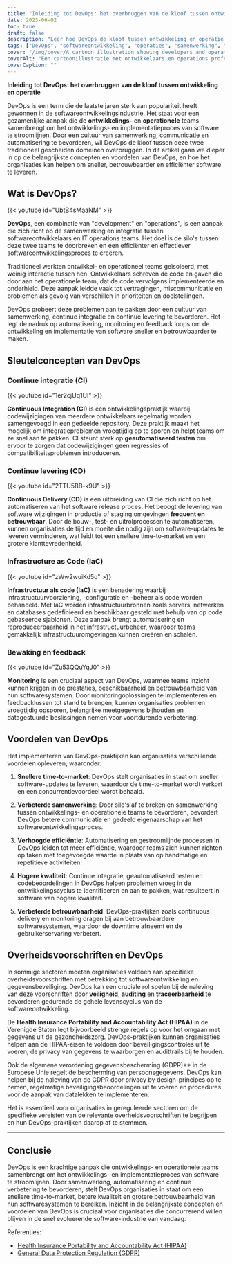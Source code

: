 ```yaml
---
title: "Inleiding tot DevOps: het overbruggen van de kloof tussen ontwikkeling en operatie"
date: 2023-06-02
toc: true
draft: false
description: "Leer hoe DevOps de kloof tussen ontwikkeling en operatie overbrugt, de levering van software stroomlijnt en de efficiëntie maximaliseert."
tags: ["DevOps", "softwareontwikkeling", "operaties", "samenwerking", "voortdurende integratie", "continue levering", "infrastructuur als code", "controle", "feedback-lussen", "time-to-market", "efficiëntie", "kwaliteit", "betrouwbaarheid", "HIPAA", "GDPR", "compliance", "beveiliging", "auditing", "traceerbaarheid", "automatisering", "communicatie", "agile", "CICD", "software-implementatie", "softwarelevenscyclus", "softwaresystemen", "software-industrie", "gegevensbeveiliging", "voorschriften", "software-updates", "concurrentievoordeel", "gegevensprivacy", "gegevensbescherming", "evolutie van de software-industrie"]
cover: "/img/cover/A_cartoon_illustration_showing_developers_and_operations.png"
coverAlt: "Een cartoonillustratie met ontwikkelaars en operations professionals die samenwerken, als symbool voor de brug tussen ontwikkeling en operations in DevOps."
coverCaption: ""
---
```


**Inleiding tot DevOps: het overbruggen van de kloof tussen ontwikkeling en operatie**

DevOps is een term die de laatste jaren sterk aan populariteit heeft gewonnen in de softwareontwikkelingsindustrie. Het staat voor een gezamenlijke aanpak die de **ontwikkelings-** en **operationele** teams samenbrengt om het ontwikkelings- en implementatieproces van software te stroomlijnen. Door een cultuur van samenwerking, communicatie en automatisering te bevorderen, wil DevOps de kloof tussen deze twee traditioneel gescheiden domeinen overbruggen. In dit artikel gaan we dieper in op de belangrijkste concepten en voordelen van DevOps, en hoe het organisaties kan helpen om sneller, betrouwbaarder en efficiënter software te leveren.

## Wat is DevOps?

{{< youtube id="UbtB4sMaaNM" >}}

**DevOps**, een combinatie van "development" en "operations", is een aanpak die zich richt op de samenwerking en integratie tussen softwareontwikkelaars en IT operations teams. Het doel is de silo's tussen deze twee teams te doorbreken en een efficiënter en effectiever softwareontwikkelingsproces te creëren.

Traditioneel werkten ontwikkel- en operationeel teams geïsoleerd, met weinig interactie tussen hen. Ontwikkelaars schreven de code en gaven die door aan het operationele team, dat de code vervolgens implementeerde en onderhield. Deze aanpak leidde vaak tot vertragingen, miscommunicatie en problemen als gevolg van verschillen in prioriteiten en doelstellingen.

DevOps probeert deze problemen aan te pakken door een cultuur van samenwerking, continue integratie en continue levering te bevorderen. Het legt de nadruk op automatisering, monitoring en feedback loops om de ontwikkeling en implementatie van software sneller en betrouwbaarder te maken.

## Sleutelconcepten van DevOps

### Continue integratie (CI)

{{< youtube id="1er2cjUq1UI" >}}

**Continuous Integration (CI)** is een ontwikkelingspraktijk waarbij codewijzigingen van meerdere ontwikkelaars regelmatig worden samengevoegd in een gedeelde repository. Deze praktijk maakt het mogelijk om integratieproblemen vroegtijdig op te sporen en helpt teams om ze snel aan te pakken. CI steunt sterk op **geautomatiseerd testen** om ervoor te zorgen dat codewijzigingen geen regressies of compatibiliteitsproblemen introduceren.

### Continue levering (CD)

{{< youtube id="2TTU5BB-k9U" >}}

**Continuous Delivery (CD)** is een uitbreiding van CI die zich richt op het automatiseren van het software release proces. Het beoogt de levering van software wijzigingen in productie of staging omgevingen **frequent en betrouwbaar**. Door de bouw-, test- en uitrolprocessen te automatiseren, kunnen organisaties de tijd en moeite die nodig zijn om software-updates te leveren verminderen, wat leidt tot een snellere time-to-market en een grotere klanttevredenheid.

### Infrastructure as Code (IaC)

{{< youtube id="zWw2wuiKd5o" >}}

**Infrastructuur als code (IaC)** is een benadering waarbij infrastructuurvoorziening, -configuratie en -beheer als code worden behandeld. Met IaC worden infrastructuurbronnen zoals servers, netwerken en databases gedefinieerd en beschikbaar gesteld met behulp van op code gebaseerde sjablonen. Deze aanpak brengt automatisering en reproduceerbaarheid in het infrastructuurbeheer, waardoor teams gemakkelijk infrastructuuromgevingen kunnen creëren en schalen.

### Bewaking en feedback

{{< youtube id="Zu53QQuYqJ0" >}}

**Monitoring** is een cruciaal aspect van DevOps, waarmee teams inzicht kunnen krijgen in de prestaties, beschikbaarheid en betrouwbaarheid van hun softwaresystemen. Door monitoringoplossingen te implementeren en feedbacklussen tot stand te brengen, kunnen organisaties problemen vroegtijdig opsporen, belangrijke meetgegevens bijhouden en datagestuurde beslissingen nemen voor voortdurende verbetering.

## Voordelen van DevOps

Het implementeren van DevOps-praktijken kan organisaties verschillende voordelen opleveren, waaronder:

1. **Snellere time-to-market**: DevOps stelt organisaties in staat om sneller software-updates te leveren, waardoor de time-to-market wordt verkort en een concurrentievoordeel wordt behaald.

2. **Verbeterde samenwerking**: Door silo's af te breken en samenwerking tussen ontwikkelings- en operationele teams te bevorderen, bevordert DevOps betere communicatie en gedeeld eigenaarschap van het softwareontwikkelingsproces.

3. **Verhoogde efficiëntie**: Automatisering en gestroomlijnde processen in DevOps leiden tot meer efficiëntie, waardoor teams zich kunnen richten op taken met toegevoegde waarde in plaats van op handmatige en repetitieve activiteiten.

4. **Hogere kwaliteit**: Continue integratie, geautomatiseerd testen en codebeoordelingen in DevOps helpen problemen vroeg in de ontwikkelingscyclus te identificeren en aan te pakken, wat resulteert in software van hogere kwaliteit.

5. **Verbeterde betrouwbaarheid**: DevOps-praktijken zoals continuous delivery en monitoring dragen bij aan betrouwbaardere softwaresystemen, waardoor de downtime afneemt en de gebruikerservaring verbetert.

## Overheidsvoorschriften en DevOps

In sommige sectoren moeten organisaties voldoen aan specifieke overheidsvoorschriften met betrekking tot softwareontwikkeling en gegevensbeveiliging. DevOps kan een cruciale rol spelen bij de naleving van deze voorschriften door **veiligheid**, **auditing** en **traceerbaarheid** te bevorderen gedurende de gehele levenscyclus van de softwareontwikkeling.

De **Health Insurance Portability and Accountability Act (HIPAA)** in de Verenigde Staten legt bijvoorbeeld strenge regels op voor het omgaan met gegevens uit de gezondheidszorg. DevOps-praktijken kunnen organisaties helpen aan de HIPAA-eisen te voldoen door beveiligingscontroles uit te voeren, de privacy van gegevens te waarborgen en audittrails bij te houden.

Ook de algemene verordening gegevensbescherming (GDPR)** in de Europese Unie regelt de bescherming van persoonsgegevens. DevOps kan helpen bij de naleving van de GDPR door privacy by design-principes op te nemen, regelmatige beveiligingsbeoordelingen uit te voeren en procedures voor de aanpak van datalekken te implementeren.

Het is essentieel voor organisaties in gereguleerde sectoren om de specifieke vereisten van de relevante overheidsvoorschriften te begrijpen en hun DevOps-praktijken daarop af te stemmen.

______

## Conclusie

DevOps is een krachtige aanpak die ontwikkelings- en operationele teams samenbrengt om het ontwikkelings- en implementatieproces van software te stroomlijnen. Door samenwerking, automatisering en continue verbetering te bevorderen, stelt DevOps organisaties in staat om een snellere time-to-market, betere kwaliteit en grotere betrouwbaarheid van hun softwaresystemen te bereiken. Inzicht in de belangrijkste concepten en voordelen van DevOps is cruciaal voor organisaties die concurrerend willen blijven in de snel evoluerende software-industrie van vandaag.

Referenties:
- [Health Insurance Portability and Accountability Act (HIPAA)](https://www.hhs.gov/hipaa/index.html)
- [General Data Protection Regulation (GDPR)](https://ec.europa.eu/info/law/law-topic/data-protection_en)
